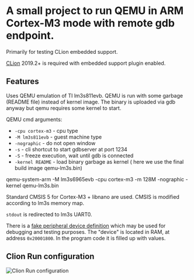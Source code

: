 A small project to run QEMU in ARM Cortex-M3 mode with remote gdb endpoint.
=====

Primarily for testing CLion embedded support.

[CLion](https://jetbrains.com/clion/) 2019.2+ is required with embedded support plugin enabled.

Features
---
Uses QEMU emulation of TI lm3s811evb. QEMU is run with some garbage (README file) instead of kernel image. The binary is uploaded via gdb anyway but qemu
requires some kernel to start.

QEMU cmd arguments:
* `-cpu cortex-m3` - cpu type
* `-M lm3s811evb` - guest machine type
* `-nographic` - do not open window
* `-s` - cli shortcut to start gdbserver at port 1234
* `-S` - freeze execution, wait until gdb is connected
* `-kernel README` - load binary garbage as kernel ( here we use the final build image qemu-lm3s.bin)

qemu-system-arm -M lm3s6965evb -cpu cortex-m3 -m 128M  -nographic -kernel qemu-lm3s.bin

Standard CMSIS 5 for Cortex-M3 + libnano are used. CMSIS is modified according to lm3s memory map.


`stdout` is redirected to lm3s UART0.



There is a [fake peripheral device definition](fake_peripheral.svd) which may be used for debugging and testing
purposes. The "device" is located in RAM, at address `0x20001800`. In the program code it is filled up with values.


Clion Run configuration
---

![Clion Run configuration](runconfig.png)
